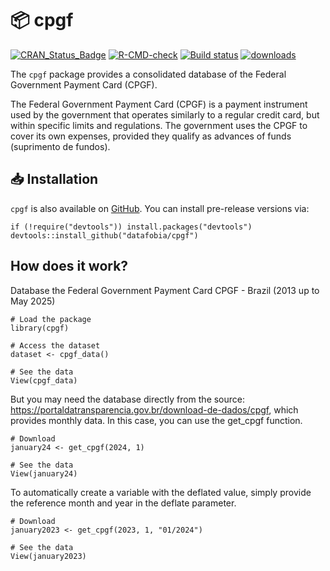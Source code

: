 # 📦 cpgf

[![CRAN_Status_Badge](https://www.r-pkg.org/badges/version/cpgfR)](https://cran.r-project.org/package=cpgfR)
[![R-CMD-check](https://github.com/datafobia/cpgf/actions/workflows/R-CMD-check.yaml/badge.svg)](https://github.com/datafobia/cpgf/actions/workflows/R-CMD-check.yaml)
[![Build status](https://ci.appveyor.com/api/projects/status/8sk3mwbo05dstbjh?svg=true)](https://ci.appveyor.com/project/silvadenisson/cpgf)
[![downloads](https://cranlogs.r-pkg.org/badges/grand-total/cpgfR?color=green)](https://r-pkg.org/pkg/cpgfR)

The `cpgf` package provides a consolidated database of the Federal Government Payment Card (CPGF).

The Federal Government Payment Card (CPGF) is a payment instrument used by the government that operates similarly to a regular credit card, but within specific limits and regulations. The government uses the CPGF to cover its own expenses, provided they qualify as advances of funds (suprimento de fundos).

## 📥 Installation

`cpgf` is also available on [GitHub](https://github.com/). You can install pre-release versions via:

``` {.r}
if (!require("devtools")) install.packages("devtools")
devtools::install_github("datafobia/cpgf")
```

## How does it work?

Database the Federal Government Payment Card CPGF - Brazil (2013  up to May 2025)
 
```{.r}
# Load the package
library(cpgf)

# Access the dataset
dataset <- cpgf_data()

# See the data
View(cpgf_data)
```

But you may need the database directly from the source: https://portaldatransparencia.gov.br/download-de-dados/cpgf,
which provides monthly data. In this case, you can use the get_cpgf function.

```{.r}
# Download
january24 <- get_cpgf(2024, 1)

# See the data
View(january24)
```

To automatically create a variable with the deflated value, simply provide the reference month and year in the deflate parameter.

```{.r}
# Download
january2023 <- get_cpgf(2023, 1, "01/2024")

# See the data
View(january2023)
```

